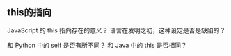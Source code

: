 ## this的指向

JavaScript 的 this 指向存在的意义？
语言在发明之初，这种设定是否是缺陷的？

和 Python 中的 self 是否有所不同？
和 Java 中的 this 是否相同？

